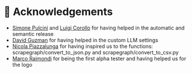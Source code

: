 # 🏒 Acknowledgements
- [Simone Pulcini](https://www.linkedin.com/in/simonepulcini/) and [Luigi Corollo](https://www.linkedin.com/in/luigicorollo/) for having helped in the automatic and semantic release
- [David Guzman](https://www.linkedin.com/in/david-guzman-piedrahita-90a11b267/) for having helped in the custom LLM settings
- [Nicola Piazzalunga](https://github.com/nicolapiazzalunga) for having inspired us to the functions: scrapegraph/convert_to_json.py and scrapegraph/convert_to_csv.py
- [Marco Raimondi](https://www.linkedin.com/in/marco-raimondi-731419145/) for being the first alpha tester and having helped us for the logo
